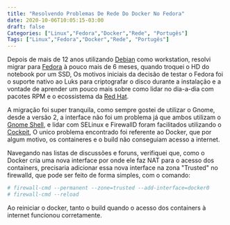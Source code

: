 ```yaml
---
title: "Resolvendo Problemas De Rede Do Docker No Fedora"
date: 2020-10-06T10:05:15-03:00
draft: false
Categories: ["Linux","Fedora","Docker","Rede", "Portugês"]
Tags: ["Linux","Fedora","Docker","Rede", "Portugês"]
---
```

Depois de mais de 12 anos utilizando [Debian](http://debian.org) como workstation, resolvi migrar para [Fedora](https://fedoraproject.org/) à pouco mais de 6 meses, quando troquei o HD do notebook por um SSD, Os motivos iniciais da decisão de testar o Fedora foi o suporte nativo ao Luks para criptografar o disco durante a instalação e a vontade de aprender um pouco mais sobre como lidar no dia-a-dia com pacotes RPM e o ecossistema da [Red Hat](https://redhat.com/).

A migração foi super tranquila, como sempre gostei de utilizar o Gnome, desde a versão 2, a interface não foi um problema já que ambos utilizam o [Gnome Shell](https://gnome.org), e lidar com SELinux e FirewallD foram facilitados utilizando o [Cockpit](https://cockpit-project.org/), O unico problema encontrado foi referente ao Docker, que por algum motivo, os containeres e o build não conseguiam acesso a internet.

Navegando nas listas de discussões e foruns, verifiquei que, como o Docker cria uma nova interface por onde ele faz NAT para o acesso dos containers, precisaria adicionar essa nova interface na zona "Trusted" no firewalld, que pode ser feito de forma simples, com o comando:

```bash
# firewall-cmd --permanent --zone=trusted --add-interface=docker0
# firewall-cmd --reload
```

Ao reiniciar o docker, tanto o build quando o acesso dos containers à internet funcionou corretamente.